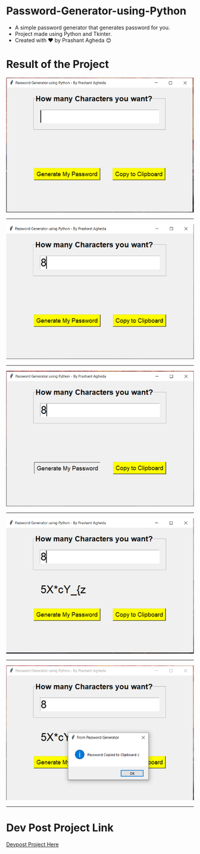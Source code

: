 # Password-Generator-using-Python
- A simple password generator that generates password for you.
- Project made using Python and Tkinter.
- Created with ❤ by Prashant Agheda 😊


# Result of the Project

![Project Image 1](1.PNG)

---

![Project Image 2](2.PNG)

---

![Project Image 3](3.png)

---

![Project Image 4](4.PNG)

---

![Project Image 5](5.PNG)

---


# Dev Post Project Link
[Devpost Project Here]()
